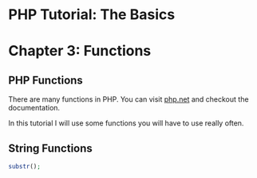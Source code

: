 # PHP Tutorial: The Basics
# Chapter 3: Functions

## PHP Functions
There are many functions in PHP. You can visit [php.net](http://php.net) and checkout the documentation. 

In this tutorial I will use some functions you will have to use really often. 


## String Functions 

```php
substr();
```
